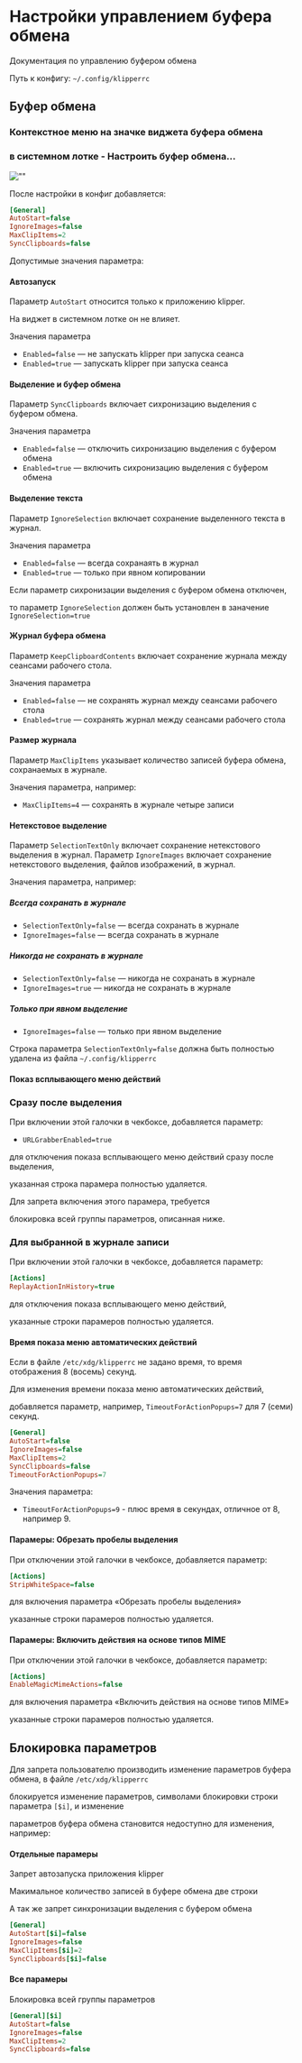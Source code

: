 # Настройки управлением буфера обмена

Документация по управлению буфером обмена

Путь к конфигу: `~/.config/klipperrc`

## Буфер обмена

### Контекстное меню на значке виджета буфера обмена

### в системном лотке - Настроить буфер обмена...

![""](../img/20230719_113844.png "")

После настройки в конфиг добавляется:

```ini
[General]
AutoStart=false
IgnoreImages=false
MaxClipItems=2
SyncClipboards=false
```

Допустимые значения параметра:

#### Автозапуск

Параметр `AutoStart` относится только к приложению klipper.

На виджет в системном лотке он не влияет.

Значения параметра

* `Enabled=false` — не запускать klipper при запуска сеанса
* `Enabled=true` — запускать klipper при запуска сеанса

#### Выделение и буфер обмена

Параметр `SyncClipboards` включает сихронизацию выделения с буфером обмена.

Значения параметра

* `Enabled=false` — отключить сихронизацию выделения с буфером обмена
* `Enabled=true` — включить сихронизацию выделения с буфером обмена

#### Выделение текста

Параметр `IgnoreSelection` включает сохранение выделенного текста в журнал.

Значения параметра

* `Enabled=false` — всегда сохранаять в журнал
* `Enabled=true` — только при явном копировании

Если параметр сихронизации выделения с буфером обмена отключен,

то параметр `IgnoreSelection` должен быть установлен в заначение `IgnoreSelection=true`

#### Журнал буфера обмена

Параметр `KeepClipboardContents` включает сохранение журнала между сеансами рабочего стола.

Значения параметра

* `Enabled=false` — не сохранять журнал между сеансами рабочего стола
* `Enabled=true` — сохранять журнал между сеансами рабочего стола

#### Размер журнала

Параметр `MaxClipItems` указывает количество записей буфера обмена, сохранаемых в журнале.

Значения параметра, например:

* `MaxClipItems=4` — сохранять в журнале четыре записи


#### Нетекстовое выделение

Параметр `SelectionTextOnly` включает сохранение нетекстового выделения в журнал.
Параметр `IgnoreImages` включает сохранение нетекстового выделения, файлов изображений, в журнал.

Значения параметра, например:

##### Всегда сохранать в журнале

* `SelectionTextOnly=false` — всегда сохранать в журнале
* `IgnoreImages=false` — всегда сохранать в журнале

##### Никогда не сохранать в журнале

* `SelectionTextOnly=false` — никогда не сохранать в журнале
* `IgnoreImages=true` — никогда не сохранать в журнале

##### Только при явном выделение

* `IgnoreImages=false` — только при явном выделение

Строка параметра `SelectionTextOnly=false` должна быть полностью удалена из файла `~/.config/klipperrc`


#### Показ всплывающего меню действий

### Сразу после выделения

При включении этой галочки в чекбоксе, добавляется параметр:

* `URLGrabberEnabled=true`

для отключения показа всплывающего меню действий сразу после выделения,

указанная строка парамера полностью удаляется.

Для запрета включения этого парамера, требуется

блокировка всей группы параметров, описанная ниже.

### Для выбранной в журнале записи

При включении этой галочки в чекбоксе, добавляется параметр:

```ini
[Actions]
ReplayActionInHistory=true
```

для отключения показа всплывающего меню действий,

указанные строки парамеров полностью удаляется.

#### Время показа меню автоматических действий

Если в файле `/etc/xdg/klipperrc` не задано время, то время отображения 8 (восемь) секунд.

Для изменения времени показа меню автоматических действий,

добавляется параметр, например, `TimeoutForActionPopups=7` для 7 (семи) секунд.

```ini
[General]
AutoStart=false
IgnoreImages=false
MaxClipItems=2
SyncClipboards=false
TimeoutForActionPopups=7
```

Значения параметра:

* `TimeoutForActionPopups=9` - плюс время в секундах, отличное от 8, например 9.

#### Парамеры: Обрезать пробелы выделения

При отключении этой галочки в чекбоксе, добавляется параметр:

```ini
[Actions]
StripWhiteSpace=false
```

для включения параметра «Обрезать пробелы выделения»

указанные строки парамеров полностью удаляется.

#### Парамеры: Включить действия на основе типов MIME

При отключении этой галочки в чекбоксе, добавляется параметр:

```ini
[Actions]
EnableMagicMimeActions=false
```

для включения параметра «Включить действия на основе типов MIME»

указанные строки парамеров полностью удаляется.

## Блокировка параметров

Для запрета пользователю производить изменение параметров буфера обмена, в файле `/etc/xdg/klipperrc`

блокируется изменение параметров, символами блокировки строки параметра `[$i]`, и изменение

параметров буфера обмена становится недоступно для изменения, например:

#### Отдельные парамеры

Запрет автозапуска приложения klipper

Макимальное количество записей в буфере обмена две строки

А так же запрет синхронизации выделения с буфером обмена

```ini
[General]
AutoStart[$i]=false
IgnoreImages=false
MaxClipItems[$i]=2
SyncClipboards[$i]=false
```

#### Все парамеры

Блокировка всей группы параметров

```ini
[General][$i]
AutoStart=false
IgnoreImages=false
MaxClipItems=2
SyncClipboards=false
```
